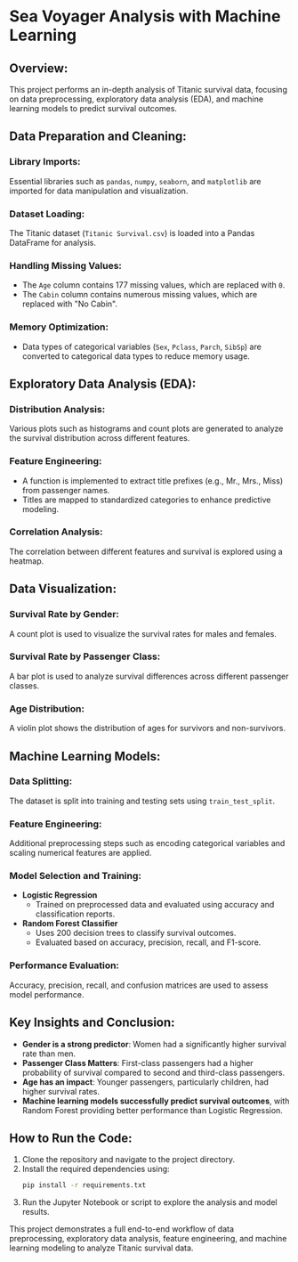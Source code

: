 # Sea Voyager Analysis with Machine Learning

## Overview:
This project performs an in-depth analysis of Titanic survival data, focusing on data preprocessing, exploratory data analysis (EDA), and machine learning models to predict survival outcomes.

## Data Preparation and Cleaning:

### Library Imports:
Essential libraries such as `pandas`, `numpy`, `seaborn`, and `matplotlib` are imported for data manipulation and visualization.

### Dataset Loading:
The Titanic dataset (`Titanic Survival.csv`) is loaded into a Pandas DataFrame for analysis.

### Handling Missing Values:
- The `Age` column contains 177 missing values, which are replaced with `0`.
- The `Cabin` column contains numerous missing values, which are replaced with "No Cabin".

### Memory Optimization:
- Data types of categorical variables (`Sex`, `Pclass`, `Parch`, `SibSp`) are converted to categorical data types to reduce memory usage.

## Exploratory Data Analysis (EDA):

### Distribution Analysis:
Various plots such as histograms and count plots are generated to analyze the survival distribution across different features.

### Feature Engineering:
- A function is implemented to extract title prefixes (e.g., Mr., Mrs., Miss) from passenger names.
- Titles are mapped to standardized categories to enhance predictive modeling.

### Correlation Analysis:
The correlation between different features and survival is explored using a heatmap.

## Data Visualization:

### Survival Rate by Gender:
A count plot is used to visualize the survival rates for males and females.

### Survival Rate by Passenger Class:
A bar plot is used to analyze survival differences across different passenger classes.

### Age Distribution:
A violin plot shows the distribution of ages for survivors and non-survivors.

## Machine Learning Models:

### Data Splitting:
The dataset is split into training and testing sets using `train_test_split`.

### Feature Engineering:
Additional preprocessing steps such as encoding categorical variables and scaling numerical features are applied.

### Model Selection and Training:
- **Logistic Regression**
  - Trained on preprocessed data and evaluated using accuracy and classification reports.
- **Random Forest Classifier**
  - Uses 200 decision trees to classify survival outcomes.
  - Evaluated based on accuracy, precision, recall, and F1-score.

### Performance Evaluation:
Accuracy, precision, recall, and confusion matrices are used to assess model performance.

## Key Insights and Conclusion:

- **Gender is a strong predictor**: Women had a significantly higher survival rate than men.
- **Passenger Class Matters**: First-class passengers had a higher probability of survival compared to second and third-class passengers.
- **Age has an impact**: Younger passengers, particularly children, had higher survival rates.
- **Machine learning models successfully predict survival outcomes**, with Random Forest providing better performance than Logistic Regression.

## How to Run the Code:
1. Clone the repository and navigate to the project directory.
2. Install the required dependencies using:
   ```bash
   pip install -r requirements.txt
   ```
3. Run the Jupyter Notebook or script to explore the analysis and model results.

This project demonstrates a full end-to-end workflow of data preprocessing, exploratory data analysis, feature engineering, and machine learning modeling to analyze Titanic survival data.

